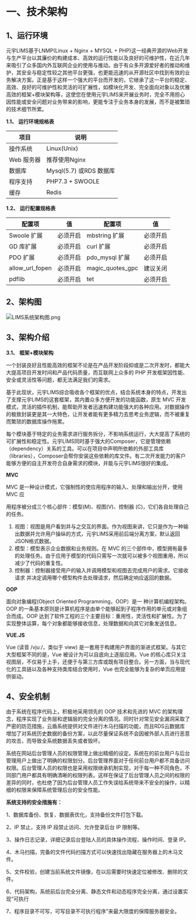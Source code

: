 # **一、技术架构**

## **1、运行环境**

元宇LIMS基于LNMP(Linux + Nginx + MYSQL + PHP)这一经典开源的Web开发与生产平台以其廉价的构建成本、高效的运行性能以及良好的可维护性，在近几年来吸引了众多国内外互联网企业的使用与推动。由于有众多开源爱好者的推动和维护，其安全与稳定性较之其他平台更强，也更能迅速的从开源社区中找到有效的业务解决方案。正是基于这样一个强大的平台而开发的，它继承了这一平台的稳定、高效、良好的可维护性和灵活的可扩展性，如模块化开发、完全面向对象以及优雅高效的框架+模块架构等，这使您在使用元宇LIMS来开展业务时，完全不用担心因性能或安全问题对业务带来的影响，更能专注于业务本身的发展，而不是被繁琐的技术细节所累。

**1.1、** **运行环境规格表**

| **项目** | **说明**          |
| -------------- | ----------------------- |
| 操作系统       | Linux(Unix)             |
| Web 服务器     | 推荐使用Nginx           |
| 数据库         | Mysql(5.7) 或RDS 数据库 |
| 程序支持       | PHP7.3 + SWOOLE         |
| 缓存           | Redis                   |

**1.2、** **运行配置规格表**

| **配置项** | **值** | **配置项** | **值** |
| ---------------- | ------------ | ---------------- | ------------ |
| Swoole 扩展      | 必须开启     | mbstring 扩展    | 必须开启     |
| GD 库扩展        | 必须开启     | curl 扩展        | 必须开启     |
| PDO 扩展         | 必须开启     | pdo_mysql 扩展   | 必须开启     |
| allow_url_fopen  | 必须开启     | magic_quotes_gpc | 建议关闭     |
| pdflib           | 必须开启     | tet              | 必须开启     |

## 2、**架构图**

![LIMS系统架构图.png](https://foruda.gitee.com/images/1668478844461407039/85e40b6e_68661.png)

## 3、**架构介绍**

**3.1、** **框架+模块架构**

一个封装良好且性能高效的框架不论是在产品开发阶段抑或是二次开发时，都能大大提高项目开发时间和产品代码质量，而互联网上众多的 PHP 开发框架因性能、安全或灵活性等问题，都无法满足我们的需求。

基于此现状，元宇LIMS综合吸收各个框架的优点，结合系统本身的特点，开发出了支撑元宇LIMS的这套框架，其内置众多方便开发的功能函数，原生 MVC 开发模式，灵活的插件机制，能帮助开发者迅速构建功能强大的各种应用。对数据操作的极致封装更是其一大特色，让开发者能有更多精力去思考业务逻辑，而不被重复而繁琐的数据库操作拖累。

每个模块基于特定的业务需求进行服务拆分，不影响系统运行，大大提高了系统的可扩展性和稳定性。元宇LIMS同时基于强大的Composer，它是管理依赖（dependency）关系的工具。可以在项目中声明所依赖的外部工具库（libraries），Composer会帮你安装这些依赖的库文件。有二次开发能力的客户能够方便的自主开发符合自身需求的模块，并能与元宇LIMS很好的集成。

**MVC**

MVC 是一种设计模式，它强制性的使应用程序的输入、处理和输出分开，使用 MVC 应

用程序被分成三个核心部件：模型(M)、视图(V)、控制器 (C)，它们各自处理自己的任务。

1. 视图：视图是用户看到并与之交互的界面。作为视图来讲，它只是作为一种输出数据并允许用户操纵的方式，元宇LIMS采用前后端分离方案，默认返回JSON格式数据。
2. 模型：模型表示企业数据和业务规则。在 MVC 的三个部件中，模型拥有最多的处理任务。由于应用于模型的代码只需写一次就可以被多个视图重用，所以减少了代码的重复性。
3. 控制器：控制器接受用户的输入并调用模型和视图去完成用户的需求。它接收请求	并决定调用哪个模型构件去处理请求，然后确定响应返回的数据。

**OOP**

面向对象编程(Object Oriented Programming，OOP）是一 种计算机编程架构。OOP 的一条基本原则是计算机程序是由单个能够起到子程序作用的单元或对象组合而成。OOP 达到了软件工程的三个主要目标：重用性，灵活性和扩展性。为了实现整体运算，每个对象都能够接收信息，处理数据和向其它对象发送信息。

**VUE.JS**

Vue (读音 /vjuː/，类似于 view) 是一套用于构建用户界面的渐进式框架。与其它大型框架不同的是，Vue 被设计为可以自底向上逐层应用。Vue 的核心库只关注视图层，不仅易于上手，还便于与第三方库或既有项目整合。另一方面，当与现代化的工具链以及各种支持类库结合使用时，Vue 也完全能够为复杂的单页应用提供驱动。

## 4、**安全机制**

由于系统在程序代码上，积极地采用领先的 OOP 技术和先进的 MVC 的架构理念，程序实现了业务层和逻辑层的完全分离的情况。同时针对常见安全漏洞采取了严密的防范措施，云盾系统提供对文件进行木马扫描的功能，而且RDS云数据库增加了对系统历史数据的备份方案，以此尽量保证系统不会因被外部人员进行恶意的攻击，而导致全系统数据丢失或者毁坏。

系统在网站后台管理人员的权限管理上做出精细的设定。系统在的前台用户与后台管理用户上做出了明确的权限划分。后台管理界面对于任何前台用户都不具备访问权限。后台管理人员的权限也是采用权限继承机制实现，对于每一种不同角色，不同部门用户都具有明确清晰的权限列表。这样在保证了后台管理人员之间的权限的差异的同时，也杜绝了因为后台管理人员工作失误给系统带来不安全的操作，以精细的权限来保障系统管理后台的安全性能。

**系统支持的安全措施有：**

1、数据库备份、恢复、数据表优化，支持备份文件打包下载。

2、IP 禁止，支持 IP 段禁止访问、允许登录后台 IP 限制等。

3、操作日志记录，详细记录后台登陆人员的具体操作流程、操作时间、登录 IP。

4、木马扫描，完备的文件代码扫描方式可以快速找出隐藏在服务器上的木马文件。

5、文件校验，创建当前系统文件镜像，在以后需要时快速定位被修改、删除的文件。

6、代码架构，系统前后台完全分离、静态文件和动态程序完全分离，通过设置实现“可执行

7、程序目录不可写，可写目录不可执行程序”来最大限度的保障服务器安全。
